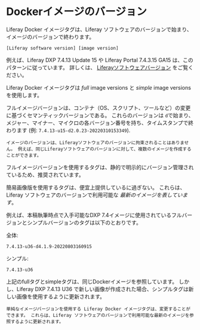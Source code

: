 # Dockerイメージのバージョン

Liferay Docker イメージタグは、Liferay ソフトウェアのバージョンで始まり、イメージのバージョンで終わります。

`[Liferay software version] [image version]`

例えば、Liferay DXP 7.4.13 Update 15 や Liferay Portal 7.4.3.15 GA15 は、このパターンに従っています。 詳しくは、 [Liferayソフトウェアバージョン](../../reference/liferay-software-versions.md) をご覧ください。

Liferay Docker イメージタグは *full* image versions と *simple* image versions を使用します。

フルイメージバージョンは、コンテナ（OS、スクリプト、ツールなど）の変更に基づくセマンティックバージョンである。 これらのバージョンは `d`で始まり、メジャー、マイナー、マイクロの各バージョン番号を持ち、タイムスタンプで終わります (例: `7.4.13-u15-d2.0.23-20220310153349`).

```{important}
イメージのバージョンは、Liferayソフトウェアのバージョンに拘束されることはありません。 例えば、同じLiferayソフトウェアのバージョンに対して、複数のイメージを作成することができます。
```

フルイメージバージョンを使用するタグは、静的で明示的にバージョン管理されているため、推奨されています。

簡易画像版を使用するタグは、便宜上提供しているに過ぎない。 これらは、Liferay ソフトウェアのバージョンで利用可能な *最新のイメージを表しています*。

例えば、本稿執筆時点で入手可能なDXP 7.4イメージに使用されているフルバージョンとシンプルバージョンのタグは以下のとおりです。

全体:

```
7.4.13-u36-d4.1.9-20220803160915
```

シンプル:

```
7.4.13-u36
```

上記のfullタグとsimpleタグは、同じDockerイメージを参照しています。 しかし、Liferay DXP 7.4.13 U36 で新しい画像が作成された場合、シンプルタグは新しい画像を使用するように更新されます。

```{warning}
単純なイメージバージョンを使用する Liferay Docker イメージタグは、変更することができます。 これらは、Liferay ソフトウェアのバージョンで利用可能な最新のイメージを参照するように更新されます。
```
